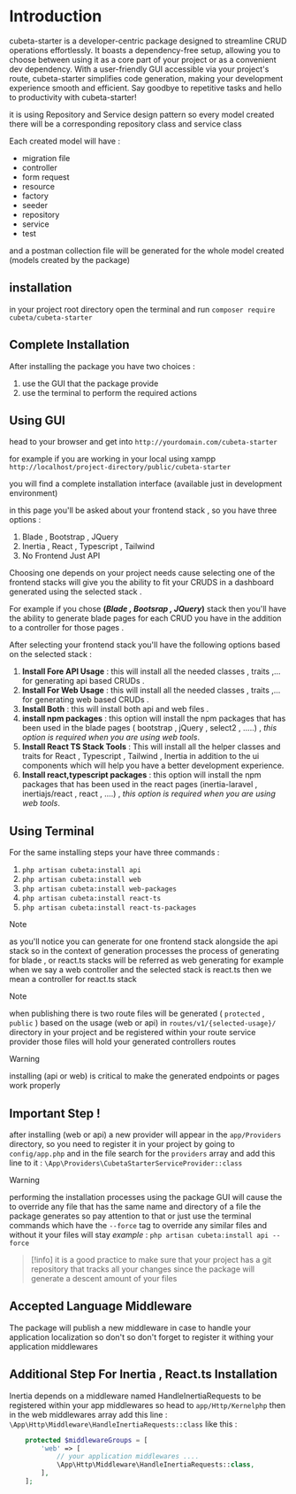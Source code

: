 # Introduction

cubeta-starter is a developer-centric package designed to streamline CRUD operations effortlessly. It boasts a
dependency-free setup, allowing you to choose between using it as a core part of your project or as a convenient dev
dependency. With a user-friendly GUI accessible via your project's route, cubeta-starter simplifies code generation,
making your development experience smooth and efficient. Say goodbye to repetitive tasks and hello to productivity with
cubeta-starter!

it is using Repository and Service design pattern so every model created there will be a corresponding repository
class and service class

Each created model will have :

- migration file
- controller
- form request
- resource
- factory
- seeder
- repository
- service
- test

and a postman collection file will be generated for the whole model created (models created by the package)

## installation

in your project root directory open the terminal and run `composer require cubeta/cubeta-starter`

## Complete Installation

After installing the package you have two choices :

1. use the GUI that the package provide
2. use the terminal to perform the required actions

## Using GUI

head to your browser and get into `http://yourdomain.com/cubeta-starter`

for example if you are working in your local using xampp `http://localhost/project-directory/public/cubeta-starter`

you will find a complete installation interface (available just in development environment)

in this page you'll be asked about your frontend stack , so you have three options :

1. Blade , Bootstrap , JQuery
2. Inertia , React , Typescript , Tailwind
3. No Frontend Just API

Choosing one depends on your project needs cause selecting one of the frontend stacks will give you the ability to fit
your CRUDS in a dashboard generated using the selected stack .

For example if you chose **(_Blade , Bootsrap , JQuery_)**  stack then you'll have the ability to generate blade pages
for each CRUD you have in the addition to a controller for those pages .

After selecting your frontend stack you'll have the following options based on the selected stack :

1. **Install Fore API Usage** : this will install all the needed classes , traits ,... for generating api based CRUDs .
2. **Install For Web Usage** : this will install all the needed classes , traits ,... for generating web based CRUDs .
3. **Install Both** : this will install both api and web files .
4. **install npm packages** : this option will install the npm packages that has been used in the blade pages (
   bootstrap , jQuery , select2 , .....) ,
   _this option is required when you are using web tools_.
5. **Install React TS Stack Tools** : This will install all the helper classes and traits for React , Typescript ,
   Tailwind , Inertia in addition to the ui components which will help you have a better development experience.
6. **Install react,typescript packages** : this option will install the npm packages that has been used in the react
   pages (inertia-laravel , inertiajs/react , react , ....) , _this option is required when you are using web tools_.

## Using Terminal

For the same installing steps your have three commands :

1. `php artisan cubeta:install api`
2. `php artisan cubeta:install web`
3. `php artisan cubeta:install web-packages`
4. `php artisan cubeta:install react-ts`
5. `php artisan cubeta:install react-ts-packages`

> [!note]
> as you'll notice you can generate for one frontend stack alongside the api stack so in the context of generation
> processes the process of generating for blade , or react.ts stacks will be referred as web generating
> for example when we say a web controller and the selected stack is react.ts then we mean a controller for react.ts
> stack

> [!note]
> when publishing there is two route files will be generated ( `protected` , `public` ) based on the usage (web or api)
> in `routes/v1/{selected-usage}/` directory in your project and be registered within your route service provider
> those files will hold your generated controllers routes

> [!warning]
> installing (api or web) is critical to make the generated endpoints or pages work properly

## Important Step !

after installing (web or api) a new provider will appear in the `app/Providers` directory, so you need to
register it in your project by going to `config/app.php` and in the file search for the `providers` array and add this
line to it : `\App\Providers\CubetaStarterServiceProvider::class
`


> [!warning]
> performing the installation processes using the package GUI will cause the to override any file that has the same name
> and directory of a file the package generates so pay attention to that or just use the terminal commands which have
> the `--force` tag to override any similar files and without it your files will stay
> _example_ : `php artisan cubeta:install api --force`


> [!info]
> it is a good practice to make sure that your project has a git repository that tracks all your changes since the
> package will generate a descent amount of your files

## Accepted Language Middleware

The package will publish a new middleware in case to handle your application localization so don't so don't forget to
register it withing your application middlewares

## Additional Step For Inertia , React.ts Installation

Inertia depends on a middleware named HandleInertiaRequests to be registered within your app middlewares so head
to `app/Http/Kernelphp` then in the web middlewares array add this
line : `\App\Http\Middleware\HandleInertiaRequests::class` like this :

```php
    protected $middlewareGroups = [
        'web' => [
            // your application middlewares ....
            \App\Http\Middleware\HandleInertiaRequests::class,
        ],
    ];
```



